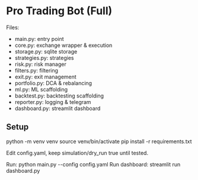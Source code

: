 # Pro Trading Bot (Full)

Files:
- main.py: entry point
- core.py: exchange wrapper & execution
- storage.py: sqlite storage
- strategies.py: strategies
- risk.py: risk manager
- filters.py: filtering
- exit.py: exit management
- portfolio.py: DCA & rebalancing
- ml.py: ML scaffolding
- backtest.py: backtesting scaffolding
- reporter.py: logging & telegram
- dashboard.py: streamlit dashboard

## Setup
python -m venv venv
source venv/bin/activate
pip install -r requirements.txt

Edit config.yaml, keep simulation/dry_run true until tested.

Run: python main.py --config config.yaml
Run dashboard: streamlit run dashboard.py
